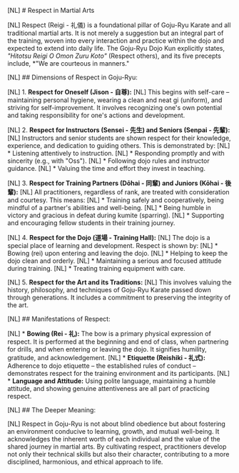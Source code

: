 [NL] # Respect in Martial Arts

[NL] Respect (Reigi - 礼儀) is a foundational pillar of Goju-Ryu Karate and all traditional martial arts. It is not merely a suggestion but an integral part of the training, woven into every interaction and practice within the dojo and expected to extend into daily life. The Goju-Ryu Dojo Kun explicitly states, *"Hitotsu Reigi O Omon Zuru Koto"* (Respect others), and its five precepts include, *"We are courteous in manners."

[NL] ## Dimensions of Respect in Goju-Ryu:

[NL] 1.  **Respect for Oneself (Jison - 自尊):**
[NL]     This begins with self-care – maintaining personal hygiene, wearing a clean and neat gi (uniform), and striving for self-improvement. It involves recognizing one's own potential and taking responsibility for one's actions and development.

[NL] 2.  **Respect for Instructors (Sensei - 先生) and Seniors (Senpai - 先輩):**
[NL]     Instructors and senior students are shown respect for their knowledge, experience, and dedication to guiding others. This is demonstrated by:
[NL]     *   Listening attentively to instruction.
[NL]     *   Responding promptly and with sincerity (e.g., with "Oss").
[NL]     *   Following dojo rules and instructor guidance.
[NL]     *   Valuing the time and effort they invest in teaching.

[NL] 3.  **Respect for Training Partners (Dōhai - 同輩) and Juniors (Kōhai - 後輩):**
[NL]     All practitioners, regardless of rank, are treated with consideration and courtesy. This means:
[NL]     *   Training safely and cooperatively, being mindful of a partner's abilities and well-being.
[NL]     *   Being humble in victory and gracious in defeat during kumite (sparring).
[NL]     *   Supporting and encouraging fellow students in their training journey.

[NL] 4.  **Respect for the Dojo (道場 - Training Hall):**
[NL]     The dojo is a special place of learning and development. Respect is shown by:
[NL]     *   Bowing (rei) upon entering and leaving the dojo.
[NL]     *   Helping to keep the dojo clean and orderly.
[NL]     *   Maintaining a serious and focused attitude during training.
[NL]     *   Treating training equipment with care.

[NL] 5.  **Respect for the Art and its Traditions:**
[NL]     This involves valuing the history, philosophy, and techniques of Goju-Ryu Karate passed down through generations. It includes a commitment to preserving the integrity of the art.

[NL] ## Manifestations of Respect:

[NL] *   **Bowing (Rei - 礼):** The bow is a primary physical expression of respect. It is performed at the beginning and end of class, when partnering for drills, and when entering or leaving the dojo. It signifies humility, gratitude, and acknowledgement.
[NL] *   **Etiquette (Reishiki - 礼式):** Adherence to dojo etiquette – the established rules of conduct – demonstrates respect for the training environment and its participants.
[NL] *   **Language and Attitude:** Using polite language, maintaining a humble attitude, and showing genuine attentiveness are all part of practicing respect.

[NL] ## The Deeper Meaning:

[NL] Respect in Goju-Ryu is not about blind obedience but about fostering an environment conducive to learning, growth, and mutual well-being. It acknowledges the inherent worth of each individual and the value of the shared journey in martial arts. By cultivating respect, practitioners develop not only their technical skills but also their character, contributing to a more disciplined, harmonious, and ethical approach to life. 